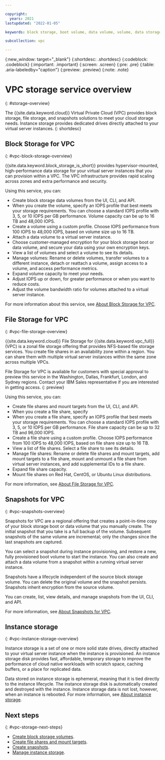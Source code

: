 ```yaml
---

copyright:
  years: 2021
lastupdated: "2022-01-05"

keywords: block storage, boot volume, data volume, volume, data storage, file storage, snapshots

subcollection: vpc

---
```


{:new_window: target="_blank"}
{:shortdesc: .shortdesc}
{:codeblock: .codeblock}
{:important: .important}
{:screen: .screen}
{:pre: .pre}
{:table: .aria-labeledby="caption"}
{:preview: .preview}
{:note: .note}

# VPC storage service overview
{: #storage-overview}

The {{site.data.keyword.cloud}} Virtual Private Cloud (VPC) provides block storage, file storage, and snapshots solutions to meet your cloud storage needs. Instance storage provides dedicated drives directly attached to your virtual server instances. 
{: shortdesc}

## Block Storage for VPC
{: #vpc-block-storage-overview}

{{site.data.keyword.block_storage_is_short}} provides hypervisor-mounted, high-performance data storage for your virtual server instances that you can provision within a VPC. The VPC infrastructure provides rapid scaling across zones and extra performance and security. 

Using this service, you can:

* Create block storage data volumes from the UI, CLI, and API.
* When you create the volume, specify an IOPS profile that best meets your storage requirements. You can choose a standard IOPS profile with 3, 5, or 10 IOPS per GB performance. Volume capacity can be up to 16 TB and 48,000 IOPS.
* Create a volume using a custom profile. Choose IOPS performance from 100 IOPS to 48,000 IOPS, based on volume size up to 16 TB.
* Attach a data volume to a virtual server instance.
* Choose customer-managed encryption for your block storage boot or data volume, and secure your data using your own encryption keys.
* View a list of volumes and select a volume to see its details.
* Manage volumes: Rename or delete volumes, transfer volumes to a different instance, detach or reattach a volume, assign access to a volume, and access performance metrics.
* Expand volume capacity to meet your needs.
* Adjust IOPS up or down, for greater performance or when you want to reduce costs.
* Adjust the volume bandwidth ratio for volumes attached to a virtual server instance.

For more information about this service, see [About Block Storage for VPC](/docs/vpc?topic=vpc-block-storage-about).

## File Storage for VPC
{: #vpc-file-storage-overview}

{{site.data.keyword.cloud}} File Storage for {{site.data.keyword.vpc_full}} (VPC) is a zonal file storage offering that provides NFS-based file storage services. You create file shares in an availability zone within a region. You can share them with multiple virtual server instances within the same zone across multiple VPCs.

File Storage for VPC is available for customers with special approval to preview this service in the Washington, Dallas, Frankfurt, London, and Sydney regions. Contact your IBM Sales representative if you are interested in getting access.
{: preview}

Using this service, you can:

* Create file shares and mount targets from the UI, CLI, and API.
* When you create a file share, specify 
*  When you create a file share, specify an IOPS profile that best meets your storage requirements. You can choose a standard IOPS profile with 3, 5, or 10 IOPS per GB performance. File share capacity can be up to 32 TB and 96,000 IOPS.
* Create a file share using a custom profile. Choose IOPS performance from 100 IOPS to 48,000 IOPS, based on file share size up to 16 TB.
* View a list of file shares. Select a file share to see its details.
* Manage file shares: Rename or delete file shares and mount targets, add mount targets to a file share, mount and unmount a file share from virtual server instances, and add supplemental IDs to a file share.
* Expand file share capacity.
* Mount file shares on Red Hat, CentOS, or Ubuntu Linux distributions.

For more information, see [About File Storage for VPC](/docs/vpc?topic=vpc-file-storage-vpc-about).

## Snapshots for VPC
{: #vpc-snapshots-overview}

Snapshots for VPC are a regional offering that creates a point-in-time copy of your block storage boot or data volume that you manually create. The initial snapshot that you take is a full backup of the volume. Subsequent snapshots of the same volume are incremental; only the changes since the last snapshots are captured. 

You can select a snapshot during instance provisioning, and restore a new, fully provisioned boot volume to start the instance. You can also create and attach a data volume from a snapshot within a running virtual server instance.

Snapshots have a lifecycle independent of the source block storage volume. You can delete the original volume and the snapshot persists. Snapshots inherit encryption from the source volume. 

You can create, list, view details, and manage snapshots from the UI, CLI, and API.

For more information, see [About Snapshots for VPC](/docs/vpc?topic=vpc-snapshots-vpc-about).

## Instance storage
{: #vpc-instance-storage-overview}

Instance storage is a set of one or more solid state drives, directly attached to your virtual server instance when the instance is provisioned. An instance storage disk provides fast, affordable, temporary storage to improve the performance of cloud native workloads with scratch space, caching buffers, or a place for replicated data.

Data stored on instance storage is ephemeral, meaning that it is tied directly to the instance lifecycle. The instance storage disk is automatically created and destroyed with the instance. Instance storage data is not lost, however, when an instance is rebooted. For more information, see [About instance storage](/docs/vpc?topic=vpc-instance-storage).

## Next steps
{: #vpc-storage-next-steps}

* [Create block storage volumes](/docs/vpc?topic=vpc-creating-block-storage).
* [Create file shares and mount targets](/docs/vpc?topic=vpc-file-storage-create).
* [Create snapshots](/docs/vpc?topic=vpc-snapshots-vpc-create).
* [Manage instance storage](/docs/vpc?topic=vpc-instance-storage-provisioning).

